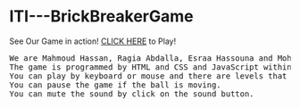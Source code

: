 # ITI---BrickBreakerGame
See Our Game in action! [CLICK HERE](https://mahmoudhassanamin.github.io/ITI---BrickBreakerGame/) to Play!
<pre>We are Mahmoud Hassan, Ragia Abdalla, Esraa Hassouna and Mohamed Sorour
The game is programmed by HTML and CSS and JavaScript within two weeks.
You can play by keyboard or mouse and there are levels that increase ball's speed and you can collect lives tokens in each level.
You can pause the game if the ball is moving.
You can mute the sound by click on the sound button.</pre>
